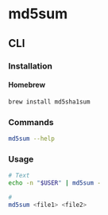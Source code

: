 # md5sum

## CLI

### Installation

#### Homebrew

```sh
brew install md5sha1sum
```

### Commands

```sh
md5sum --help
```

### Usage

```sh
# Text
echo -n "$USER" | md5sum -

#
md5sum <file1> <file2>
```
